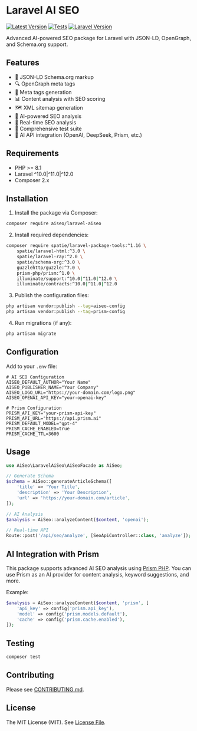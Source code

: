 # Laravel AI SEO

[![Latest Version](https://img.shields.io/packagist/v/aiseo/laravel-aiseo.svg?style=flat-square)](https://packagist.org/packages/aiseo/laravel-aiseo)
[![Tests](https://github.com/laravelgpt/laravel-aiseo/actions/workflows/tests.yml/badge.svg)](https://github.com/laravelgpt/laravel-aiseo/actions/workflows/tests.yml)
[![Laravel Version](https://img.shields.io/badge/Laravel-10.x%20%7C%2011.x%20%7C%2012.x-orange.svg)](https://laravel.com)

Advanced AI-powered SEO package for Laravel with JSON-LD, OpenGraph, and Schema.org support.

## Features

- 🎯 JSON-LD Schema.org markup
- 🔍 OpenGraph meta tags
- 📝 Meta tags generation
- 📊 Content analysis with SEO scoring
- 🗺️ XML sitemap generation
- 🤖 AI-powered SEO analysis
- 🔄 Real-time SEO analysis
- 🧪 Comprehensive test suite
- 🧠 AI API integration (OpenAI, DeepSeek, Prism, etc.)

## Requirements

- PHP >= 8.1
- Laravel ^10.0|^11.0|^12.0
- Composer 2.x

## Installation

1. Install the package via Composer:

```bash
composer require aiseo/laravel-aiseo
```

2. Install required dependencies:

```bash
composer require spatie/laravel-package-tools:^1.16 \
    spatie/laravel-html:^3.0 \
    spatie/laravel-ray:^2.0 \
    spatie/schema-org:^3.0 \
    guzzlehttp/guzzle:^7.0 \
    prism-php/prism:^1.0 \
    illuminate/support:^10.0|^11.0|^12.0 \
    illuminate/contracts:^10.0|^11.0|^12.0
```

3. Publish the configuration files:

```bash
php artisan vendor:publish --tag=aiseo-config
php artisan vendor:publish --tag=prism-config
```

4. Run migrations (if any):

```bash
php artisan migrate
```

## Configuration

Add to your `.env` file:

```env
# AI SEO Configuration
AISEO_DEFAULT_AUTHOR="Your Name"
AISEO_PUBLISHER_NAME="Your Company"
AISEO_LOGO_URL="https://your-domain.com/logo.png"
AISEO_OPENAI_API_KEY="your-openai-key"

# Prism Configuration
PRISM_API_KEY="your-prism-api-key"
PRISM_API_URL="https://api.prism.ai"
PRISM_DEFAULT_MODEL="gpt-4"
PRISM_CACHE_ENABLED=true
PRISM_CACHE_TTL=3600
```

## Usage

```php
use AiSeo\LaravelAiSeo\AiSeoFacade as AiSeo;

// Generate Schema
$schema = AiSeo::generateArticleSchema([
    'title' => 'Your Title',
    'description' => 'Your Description',
    'url' => 'https://your-domain.com/article',
]);

// AI Analysis
$analysis = AiSeo::analyzeContent($content, 'openai');

// Real-time API
Route::post('/api/seo/analyze', [SeoApiController::class, 'analyze']);
```

## AI Integration with Prism

This package supports advanced AI SEO analysis using [Prism PHP](https://github.com/prism-php/prism). You can use Prism as an AI provider for content analysis, keyword suggestions, and more.

Example:

```php
$analysis = AiSeo::analyzeContent($content, 'prism', [
    'api_key' => config('prism.api_key'),
    'model' => config('prism.models.default'),
    'cache' => config('prism.cache.enabled'),
]);
```

## Testing

```bash
composer test
```

## Contributing

Please see [CONTRIBUTING.md](CONTRIBUTING.md).

## License

The MIT License (MIT). See [License File](LICENSE.md).

